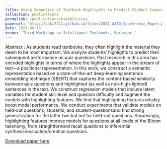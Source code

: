 ```yaml
---
title: Using Semantics of Textbook Highlights to Predict Student Comprehension and Knowledge Retention
collection: publications
permalink: /publications/kim2021using
paperurl: 'http://daki7711.github.io/files/2021_AIED_Conference_Paper.pdf'
date: 2021-06-15
venue: 'Third Workshop on Intelligent Textbooks, Springer.'
---
```


Abstract : As students read textbooks, they often highlight the material they deem to be most important. We analyze students’ highlights to predict their subsequent performance on quiz questions. Past research in this area has encoded highlights in terms of where the highlights appear in the stream of text—a positional representation. In this work, we construct a semantic representation based on a state-of-the-art deep-learning sentence  embedding  technique  (SBERT)  that  captures  the  content-based similarity between quiz questions and highlighted (as well as non-high-lighted) sentences in the text. We construct regression models that include latent variables for student skill level and question difficulty and augment the models with highlighting features. We find that highlighting features reliably boost model performance. We conduct experiments that validate models on held-out questions, students, and student-questionsand  find  strong  generalization  for  the  latter  two  but  not  for  held-out questions.  Surprisingly,  highlighting  features  improve  models  for  questions  at  all  levels  of  the  Bloom  taxonomy,  from  straightforward  recall questions to inferential synthesis/evaluation/creation questions.

[Download paper here](http://daki7711.github.io/files/2021_AIED_Conference_Paper.pdf)
